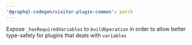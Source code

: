 ```yaml
---
'@graphql-codegen/visitor-plugin-common': patch
---
```


Expose `_hasRequiredVariables` to `buildOperation` in order to allow better type-safety for plugins that deals with `variables`
